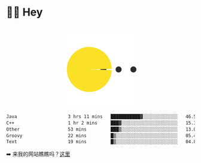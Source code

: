 
# 👋🏻 Hey
<div align="center">
	<br>
	<img src="https://raw.githubusercontent.com/Aniket965/Aniket965/master/pacman.svg?sanitize=true" width="200" height="200">
	<br>
</div>

<!--START_SECTION:waka-->

```txt
Java                   3 hrs 11 mins   ███████████▓░░░░░░░░░░░░░   46.57 %
C++                    1 hr 2 mins     ███▓░░░░░░░░░░░░░░░░░░░░░   15.30 %
Other                  53 mins         ███▒░░░░░░░░░░░░░░░░░░░░░   13.09 %
Groovy                 22 mins         █▒░░░░░░░░░░░░░░░░░░░░░░░   05.44 %
Text                   19 mins         █▒░░░░░░░░░░░░░░░░░░░░░░░   04.81 %
```

<!--END_SECTION:waka-->

 ➡️  来我的网站瞧瞧吗？[这里](https://www.shaolongfei.com)
